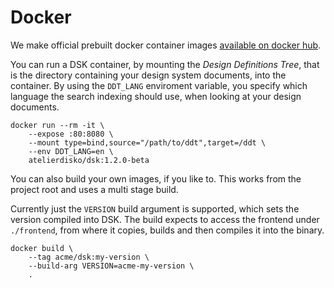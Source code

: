 # Docker

We make official prebuilt docker container images 
[available on docker hub](https://cloud.docker.com/u/atelierdisko/repository/registry-1.docker.io/atelierdisko/dsk).

You can run a DSK container, by mounting the _Design Definitions Tree_, that is
the directory containing your design system documents, into the container. By
using the `DDT_LANG` enviroment variable, you specify which language the
search indexing should use, when looking at your design documents. 

```
docker run --rm -it \
	--expose :80:8080 \
	--mount type=bind,source="/path/to/ddt",target=/ddt \
	--env DDT_LANG=en \
	atelierdisko/dsk:1.2.0-beta
```

You can also build your own images, if you like to. This works from the project
root and uses a multi stage build. 

Currently just the `VERSION` build argument is supported, which sets the version
compiled into DSK. The build expects to access the frontend under `./frontend`,
from where it copies, builds and then compiles it into the binary.

```
docker build \
	--tag acme/dsk:my-version \
	--build-arg VERSION=acme-my-version \
	.
```
